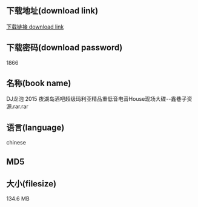 ## 下载地址(download link)
[下载链接 download link](https://voluble-croquembouche-d321dc.netlify.app/?s=DJ%E9%BE%99%E6%B3%A1+2015+%E5%A4%9C%E6%B9%96%E5%B2%9B%E9%85%92%E5%90%A7%E8%B6%85%E7%BA%A7%E7%8E%9B%E5%88%A9%E4%BA%9A%E7%B2%BE%E5%93%81%E9%87%8D%E4%BD%8E%E9%9F%B3%E7%94%B5%E9%9F%B3House%E7%8E%B0%E5%9C%BA%E5%A4%A7%E7%A2%9F--%E9%91%AB%E5%B7%B7%E5%AD%90%E8%B5%84%E6%BA%90.rar)

## 下载密码(download password)
1866

## 名称(book name)
DJ龙泡 2015 夜湖岛酒吧超级玛利亚精品重低音电音House现场大碟--鑫巷子资源.rar.rar

## 语言(language)
chinese

## MD5


## 大小(filesize)
134.6 MB
